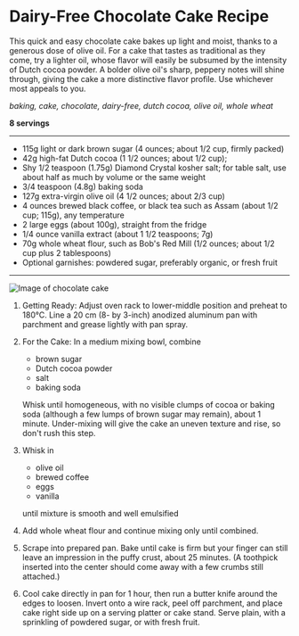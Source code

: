 # Dairy-Free Chocolate Cake Recipe

This quick and easy chocolate cake bakes up light and moist, thanks to a generous dose of olive oil. For a cake that tastes as traditional as they come, try a lighter oil, whose flavor will easily be subsumed by the intensity of Dutch cocoa powder. A bolder olive oil's sharp, peppery notes will shine through, giving the cake a more distinctive flavor profile. Use whichever most appeals to you.

*baking, cake, chocolate, dairy-free, dutch cocoa, olive oil, whole wheat*

**8 servings**

---

- 115g light or dark brown sugar (4 ounces; about 1/2 cup, firmly packed)
- 42g high-fat Dutch cocoa (1 1/2 ounces; about 1/2 cup);
- Shy 1/2 teaspoon (1.75g) Diamond Crystal kosher salt; for table salt, use about half as much by volume or the same weight
- 3/4 teaspoon (4.8g) baking soda
- 127g extra-virgin olive oil (4 1/2 ounces; about 2/3 cup)
- 4 ounces brewed black coffee, or black tea such as Assam (about 1/2 cup; 115g), any temperature
- 2 large eggs (about 100g), straight from the fridge
- 1/4 ounce vanilla extract (about 1 1/2 teaspoons; 7g)
- 70g whole wheat flour, such as Bob's Red Mill (1/2 ounces; about 1/2 cup plus 2 tablespoons)
- Optional garnishes: powdered sugar, preferably organic, or fresh fruit

---

![Image of chocolate cake](https://www.seriouseats.com/2019/03/20190227-chocolate-olive-oil-cake-vicky-wasik-17.jpg)

1. Getting Ready: Adjust oven rack to lower-middle position and preheat to 180°C. Line a 20 cm (8- by 3-inch) anodized aluminum pan with parchment and grease lightly with pan spray.
2. For the Cake: In a medium mixing bowl, combine 
   * brown sugar
   * Dutch cocoa powder
   * salt
   * baking soda

   Whisk until homogeneous, with no visible clumps of cocoa or baking soda (although a few lumps of brown sugar may remain), about 1 minute. Under-mixing will give the cake an uneven texture and rise, so don't rush this step.
3. Whisk in 
   * olive oil
   * brewed coffee
   * eggs
   * vanilla

   until mixture is smooth and well emulsified
4. Add whole wheat flour and continue mixing only until combined. 
4. Scrape into prepared pan. Bake until cake is firm but your finger can still leave an impression in the puffy crust, about 25 minutes. (A toothpick inserted into the center should come away with a few crumbs still attached.)
4. Cool cake directly in pan for 1 hour, then run a butter knife around the edges to loosen. Invert onto a wire rack, peel off parchment, and place cake right side up on a serving platter or cake stand.
   Serve plain, with a sprinkling of powdered sugar, or with fresh fruit.
